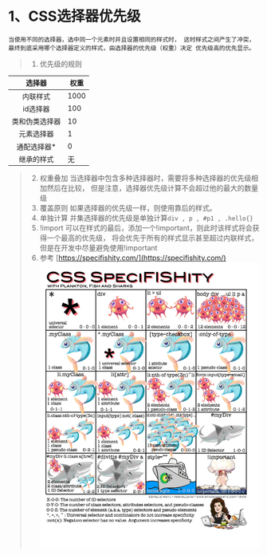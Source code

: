  # 1、CSS选择器优先级
`当使用不同的选择器，选中同一个元素时并且设置相同的样式时，
这时样式之间产生了冲突，最终到底采用哪个选择器定义的样式，由选择器的优先级（权重）决定
优先级高的优先显示。`
>  1. 优先级的规则
>  
|  选择器   | 权重  |
|  :--------:  | -------- |
| 内联样式  | 1000 |
| id选择器  | 100 |
| 类和伪类选择器  | 10 |
| 元素选择器  | 1 |
| 通配选择器\*  | 0 |
| 继承的样式  | 无 |    

>  2. 权重叠加
>  当选择器中包含多种选择器时，需要将多种选择器的优先级相加然后在比较，
>  但是注意，选择器优先级计算不会超过他的最大的数量级
>  3. 覆盖原则
>  如果选择器的优先级一样，则使用靠后的样式。
>  3. 单独计算
>  并集选择器的优先级是单独计算`div , p , #p1 , .hello{}`
>  4. !import
>  可以在样式的最后，添加一个!important，则此时该样式将会获得一个最高的优先级，
>  将会优先于所有的样式显示甚至超过内联样式，但是在开发中尽量避免使用!important
>  5. 参考
>  [https://specifishity.com/](https://specifishity.com/)
![css specifishity](img/specifishity.png 'css权重')